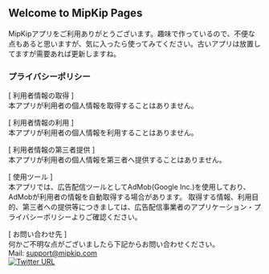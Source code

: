 ## Welcome to MipKip Pages

MipKipアプリをご利用ありがとうございます。趣味で作っているので、不便な点もあると思いますが、気に入ったら使ってみてください。古いアプリは放置してますが需要あれば更新しますね。



### プライバシーポリシー

[ 利用者情報の取得 ]  
本アプリが利用者の個人情報を取得することはありません。 

[ 利用者情報の利用 ]  
本アプリが利用者の個人情報を利用することはありません。 

[ 利用者情報の第三者提供 ]  
本アプリが利用者の個人情報を第三者へ提供することはありません。 

[ 使用ツール ]  
本アプリでは、広告配信ツールとしてAdMob(Google Inc.)を使用しており、AdMobが利用者の情報を自動取得する場合があります。 取得する情報、利用目的、第三者への提供等につきましては、広告配信事業者のアプリケーション・プライバシーポリシーよりご確認ください。 

[ お問い合わせ先 ]  
何かご不明な点がございましたら下記からお問い合わせください。  
Mail: [support@mipkip.com](mailto:support@mipkip.com)  
[![Twitter URL](https://img.shields.io/twitter/url/https/twitter.com/mip_kip.svg?style=social&label=Follow)](https://twitter.com/mip_kip)


